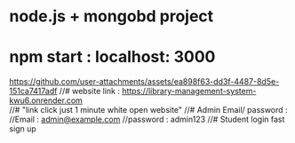 # node.js + mongobd project 
# npm start : localhost: 3000
https://github.com/user-attachments/assets/ea898f63-dd3f-4487-8d5e-151ca7417adf
//# website link : https://library-management-system-kwu6.onrender.com  
//# "link click just 1 minute white open website"
//# Admin Email/ password :  
//Email : admin@example.com
//password : admin123 
//# Student login fast sign up 

